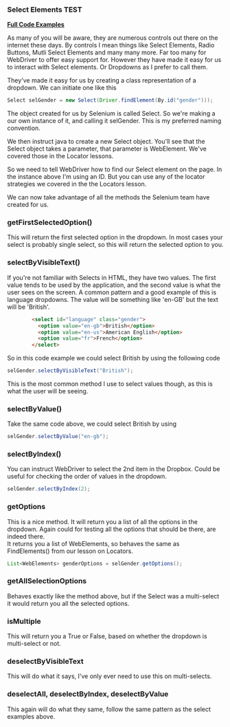 ### Select Elements TEST

[**Full Code Examples**](../F_SelectElement/F_SelectElement.java)

As many of you will be aware, they are numerous controls out there on the internet these days. By controls I mean things like Select Elements, Radio Buttons, Mutli Select Elements and many many more. Far too many for WebDriver to offer easy support for. However they have made it easy for us to interact with Select elements. Or Dropdowns as I prefer to call them. 

They've made it easy for us by creating a class representation of a dropdown. We can initiate one like this
```java
Select selGender = new Select(Driver.findElement(By.id("gender")));
``` 
The object created for us by Selenium is called Select. So we're making a our own instance of it, and calling it selGender. This is my preferred naming convention.

We then instruct java to create a new Select object. You'll see that the Select object takes a parameter, that parameter is  WebElement. We've covered those in the Locator lessons.

So we need to tell WebDriver how to find our Select element on the page. In the instance above I'm using an ID. But you can use any of the locator strategies we covered in the the Locators lesson.

We can now take advantage of all the methods the Selenium team have created for us.

### getFirstSelectedOption()
This will return the first selected option in the dropdown. In most cases your select is probably single select, so this will return the selected option to you.

### selectByVisibleText()
If you're not familiar with Selects in HTML, they have two values. The first value tends to be used by the application, and the second value is what the user sees on the screen. A common pattern and a good example of this is language dropdowns. The value will be something like 'en-GB' but the text will be 'British'.

```html
        <select id="language" class="gender">
          <option value="en-gb">British</option>
          <option value="en-us">American English</option>
          <option value="fr">French</option>
        </select>
```
So in this code example we could select British by using the following code
```java
selGender.selectByVisibleText("British");
```
This is the most common method I use to select values though, as this is what the user will be seeing.

### selectByValue()
Take the same code above, we could select British by using
```java
selGender.selectByValue("en-gb");
```

### selectByIndex()
You can instruct WebDriver to select the 2nd item in the Dropbox. Could be useful for checking the order of values in the dropdown.
```java
selGender.selectByIndex(2);
```

### getOptions
This is a nice method. It will return you a list of all the options in the dropdown. Again could for testing all the options that should be there, are indeed there.  
It returns you a list of WebElements, so behaves the same as FindElements() from our lesson on Locators.

```java
List<WebElements> genderOptions = selGender.getOptions();
```

### getAllSelectionOptions
Behaves exactly like the method above, but if the Select was a multi-select it would return you all the selected options.

### isMultiple
This will return you a True or False, based on whether the dropdown is multi-select or not.

### deselectByVisibleText
This will do what it says, I've only ever need to use this on multi-selects.

### deselectAll, deselectByIndex, deselectByValue
This again will do what they same, follow the same pattern as the select examples above. 
